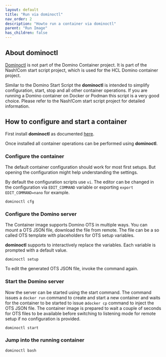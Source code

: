 ```yaml
---
layout: default
title: "Run via dominoctl"
nav_order: 2
description: "Howto run a container via dominoctl"
parent: "Run Image"
has_children: false
---
```


## About dominoctl

[Dominoctl](https://nashcom.github.io/domino-startscript/dominoctl/) is not part of the Domino Container project.
It is part of the Nash!Com start script project, which is used for the HCL Domino container project.

Similar to the Domino Start Script the **dominoctl** is intended to simplify configuration, start, stop and all other container operations.
If you are running a Domino container on Docker or Podman this script is a very good choice.
Please refer to the Nash!Com start script project for detailed information.

## How to configure and start a container

First install **dominoctl** as documented [here]([Dominoctl](https://nashcom.github.io/domino-startscript/dominoctl/)).

Once installed all container operations can be performed using **dominoctl**.

### Configure the container

The default container configuration should work for most first setups.
But opening the configuration might help understanding the settings.

By default the configuration scripts use `vi`. 
The editor can be changed in the configuration via `EDIT_COMMAND` variable or exporting `export EDIT_COMMAND=nano` for example.

```
dominoctl cfg
```

### Configure the Domino server

The Container image supports Domino OTS in multiple ways.
You can mount a OTS JSON file, download the file from remote.
The file can be a so called OTS template with placeholders for OTS setup variables.

**dominoctl** supports to interactively replace the variables.
Each variable is prompted with a default value.

```
dominoctl setup
```

To edit the generated OTS JSON file, invoke the command again.


### Start the Domino server

Now the server can be started using the start command.
The command issues a `docker run` command to create and start a new container and waits for the container to be started to issue a`docker cp` command to inject the OTS JSON file.
The container image is prepared to wait a couple of seconds for OTS files to be available before switching to listening mode for remote setup if no configuration is provided.


```
dominoctl start
```

### Jump into the running container

```
dominoctl bash
```

